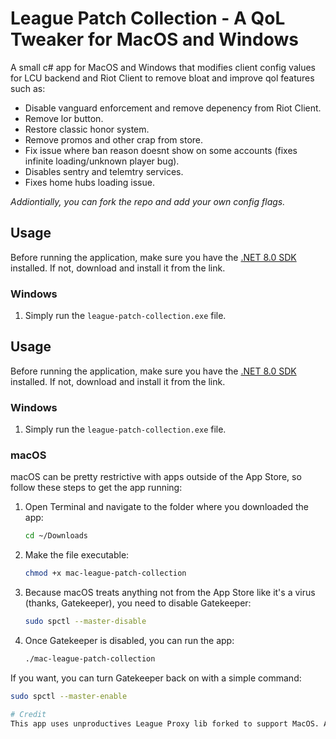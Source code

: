 # League Patch Collection - A QoL Tweaker for MacOS and Windows
A small c# app for MacOS and Windows that modifies client config values for LCU backend and Riot Client to remove bloat and improve qol features such as: 
* Disable vanguard enforcement and remove depenency from Riot Client.
* Remove lor button.
* Restore classic honor system.
* Remove promos and other crap from store.
* Fix issue where ban reason doesnt show on some accounts (fixes infinite loading/unknown player bug).
* Disables sentry and telemtry services.
* Fixes home hubs loading issue.

*Addiontially, you can fork the repo and add your own config flags.*

## Usage

Before running the application, make sure you have the [.NET 8.0 SDK](https://dotnet.microsoft.com/en-us/download) installed. If not, download and install it from the link.

### Windows
1. Simply run the `league-patch-collection.exe` file.

## Usage

Before running the application, make sure you have the [.NET 8.0 SDK](https://dotnet.microsoft.com/en-us/download) installed. If not, download and install it from the link.

### Windows
1. Simply run the `league-patch-collection.exe` file.

### macOS
macOS can be pretty restrictive with apps outside of the App Store, so follow these steps to get the app running:

1. Open Terminal and navigate to the folder where you downloaded the app:
    ```bash
    cd ~/Downloads
    ```
2. Make the file executable:
    ```bash
    chmod +x mac-league-patch-collection
    ```
3. Because macOS treats anything not from the App Store like it's a virus (thanks, Gatekeeper), you need to disable Gatekeeper:
    ```bash
    sudo spctl --master-disable
    ```
4. Once Gatekeeper is disabled, you can run the app:
    ```bash
    ./mac-league-patch-collection
    ```

If you want, you can turn Gatekeeper back on with a simple command:
```bash
sudo spctl --master-enable

# Credit
This app uses unproductives League Proxy lib forked to support MacOS. All I changed in that repo was RiotClient.cs to check for Mac file paths, you can track track this pull request here: https://github.com/User344/LeagueProxyLib/issues/1

